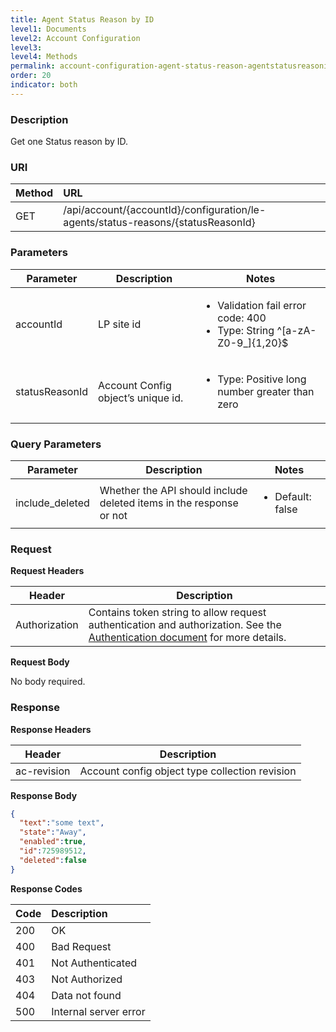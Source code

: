 ```yaml
---
title: Agent Status Reason by ID
level1: Documents
level2: Account Configuration
level3:
level4: Methods
permalink: account-configuration-agent-status-reason-agentstatusreasonid.html
order: 20
indicator: both
---
```



### Description

Get one Status reason by ID.

### URI
| Method | URL |
| :-------- | :------ |
| GET | /api/account/{accountId}/configuration/le-agents/status-reasons/{statusReasonId} |

### Parameters

|Parameter | Description | Notes|
|--- | --- | ---|
|accountId | LP site id | <ul><li>Validation fail error code: 400</li><li>Type: String ^[a-zA-Z0-9_]{1,20}$</li></ul>|
|statusReasonId | Account Config object’s unique id. | <ul><li>Type: Positive long number greater than zero</li></ul>|

### Query Parameters
|Parameter | Description | Notes|
|--- | --- | ---|
|include_deleted | Whether the API should include deleted items in the response or not | <ul><li>Default: false</li></ul>|

### Request

**Request Headers**

| Header | Description |
| --- | --- |
|Authorization |Contains token string to allow request authentication and authorization. See the [Authentication document](https://developers.liveperson.com/guides-authentication-introduction.html) for more details. |

**Request Body**

No body required.

### Response

**Response Headers**

|Header | Description|
|--- | ---|
|ac-revision | Account config object type collection revision|

**Response Body**
```json
{
  "text":"some text",
  "state":"Away",
  "enabled":true,
  "id":725989512,
  "deleted":false
}
```

**Response Codes**

|Code | Description |
|:----|:----|
|200 |OK|
|400 |Bad Request|
|401 |Not Authenticated|
|403 |Not Authorized|
|404 |Data not found|
|500 |Internal server error|
